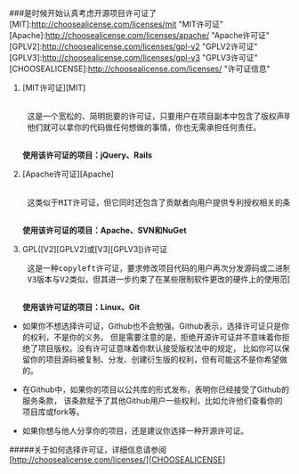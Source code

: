 ###是时候开始认真考虑开源项目许可证了
[MIT]:http://choosealicense.com/licenses/mit "MIT许可证"
[Apache]:http://choosealicense.com/licenses/apache/ "Apache许可证"
[GPLV2]:http://choosealicense.com/licenses/gpl-v2 "GPLV2许可证"
[GPLV3]:http://choosealicense.com/licenses/gpl-v3 "GPLV3许可证"
[CHOOSEALICENSE]:http://choosealicense.com/licenses/ "许可证信息"

1. [MIT许可证][MIT]  
    <br/>
    <pre>
    这是一个宽松的、简明扼要的许可证，只要用户在项目副本中包含了版权声明和许可声明，
    他们就可以拿你的代码做任何想做的事情，你也无需承担任何责任。
    </pre>
    __使用该许可证的项目：jQuery、Rails__
   
1. [Apache许可证][Apache]  
    <br/>
    <pre>
    这类似于MIT许可证，但它同时还包含了贡献者向用户提供专利授权相关的条款。
    </pre>
    __使用该许可证的项目：Apache、SVN和NuGet__
    
1. GPL([V2][GPLV2]或[V3][GPLV3])许可证 
    <br/>
    <pre>
    这是一种copyleft许可证，要求修改项目代码的用户再次分发源码或二进制代码时，必须公布他的相关修改。
    V3版本与V2类似，但其进一步约束了在某些限制软件更改的硬件上的使用范围。
    </pre>
    __使用该许可证的项目：Linux、Git__
    


 
* 如果你不想选择许可证，Github也不会勉强。Github表示，选择许可证只是你的权利，不是你的义务。
但是需要注意的是，拒绝开源许可证并不意味着你拒绝了项目版权。没有许可证意味着你默认接受版权法中的规定，
比如你可以保留你的项目源码被复制、分发、创建衍生版的权利，但有可能这不是你希望做的。

* 在Github中，如果你的项目以公共库的形式发布，表明你已经接受了Github的服务条款，
该条款赋予了其他Github用户一些权利，比如允许他们查看你的项目库或fork等。

* 如果你想与他人分享你的项目，还是建议你选择一种开源许可证。

#####关于如何选择许可证，详细信息请参阅[http://choosealicense.com/licenses/][CHOOSEALICENSE]